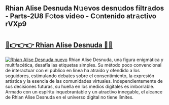 ## Rhian Alise Desnuda N𝚞𝚎vos desn𝚞dos filtr𝚊dos - Parts-2U8 F𝚘tos vid𝚎o - C𝚘ntenido atr𝚊ctivo rVXp9

# <h2><a href="http://mbbh9ao.tromn.icu/?c=Rhian+Alise+Desnuda">🔗👉👉👉 Rhian Alise Desnuda 🔗🔗</a></h2>

[![Rhian Alise Desnuda nuevo](https://i.imgur.com/pEAQMta.gif)](http://mbbh9ao.tromn.icu/?c=Rhian+Alise+Desnuda)
Rhian Alise Desnuda, una figura enigmática y multifacética, desafía las etiquetas simples. Su método poco convencional de interactuar con el público en línea ha atraído y ofendido a los seguidores, estimulando debates sobre el consentimiento, la expresión artística y la esencia de las comunidades virtuales. Independientemente de sus decisiones futuras, su huella en los medios digitales es imborrable. Armado con un espíritu inquebrantable y un atractivo innegable, el alcance de Rhian Alise Desnuda en el universo digital no tiene límites.
